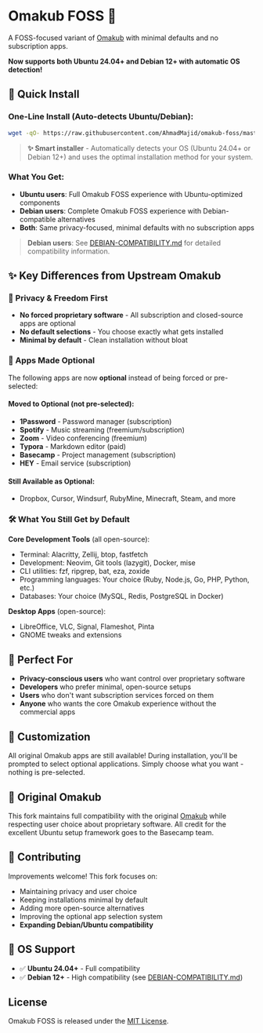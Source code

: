 # Omakub FOSS 🐧

A FOSS-focused variant of [Omakub](https://github.com/basecamp/omakub) with minimal defaults and no subscription apps.

**Now supports both Ubuntu 24.04+ and Debian 12+ with automatic OS detection!**

## 🚀 Quick Install

### One-Line Install (Auto-detects Ubuntu/Debian):
```bash
wget -qO- https://raw.githubusercontent.com/AhmadMajid/omakub-foss/master/boot.sh | bash
```

> **✨ Smart installer** - Automatically detects your OS (Ubuntu 24.04+ or Debian 12+) and uses the optimal installation method for your system.

### What You Get:
- **Ubuntu users**: Full Omakub FOSS experience with Ubuntu-optimized components
- **Debian users**: Complete Omakub FOSS experience with Debian-compatible alternatives
- **Both**: Same privacy-focused, minimal defaults with no subscription apps

> **Debian users**: See [DEBIAN-COMPATIBILITY.md](DEBIAN-COMPATIBILITY.md) for detailed compatibility information.

## ✨ Key Differences from Upstream Omakub

### 🔐 Privacy & Freedom First
- **No forced proprietary software** - All subscription and closed-source apps are optional
- **No default selections** - You choose exactly what gets installed
- **Minimal by default** - Clean installation without bloat

### 📱 Apps Made Optional
The following apps are now **optional** instead of being forced or pre-selected:

#### Moved to Optional (not pre-selected):
- **1Password** - Password manager (subscription)
- **Spotify** - Music streaming (freemium/subscription)
- **Zoom** - Video conferencing (freemium)
- **Typora** - Markdown editor (paid)
- **Basecamp** - Project management (subscription)
- **HEY** - Email service (subscription)

#### Still Available as Optional:
- Dropbox, Cursor, Windsurf, RubyMine, Minecraft, Steam, and more

### 🛠️ What You Still Get by Default

**Core Development Tools** (all open-source):
- Terminal: Alacritty, Zellij, btop, fastfetch
- Development: Neovim, Git tools (lazygit), Docker, mise
- CLI utilities: fzf, ripgrep, bat, eza, zoxide
- Programming languages: Your choice (Ruby, Node.js, Go, PHP, Python, etc.)
- Databases: Your choice (MySQL, Redis, PostgreSQL in Docker)

**Desktop Apps** (open-source):
- LibreOffice, VLC, Signal, Flameshot, Pinta
- GNOME tweaks and extensions

## 🎯 Perfect For

- **Privacy-conscious users** who want control over proprietary software
- **Developers** who prefer minimal, open-source setups
- **Users** who don't want subscription services forced on them
- **Anyone** who wants the core Omakub experience without the commercial apps

## 🔧 Customization

All original Omakub apps are still available! During installation, you'll be prompted to select optional applications. Simply choose what you want - nothing is pre-selected.

## 📖 Original Omakub

This fork maintains full compatibility with the original [Omakub](https://github.com/basecamp/omakub) while respecting user choice about proprietary software. All credit for the excellent Ubuntu setup framework goes to the Basecamp team.

## 🤝 Contributing

Improvements welcome! This fork focuses on:
- Maintaining privacy and user choice
- Keeping installations minimal by default
- Adding more open-source alternatives
- Improving the optional app selection system
- **Expanding Debian/Ubuntu compatibility**

## 🐧 OS Support

- ✅ **Ubuntu 24.04+** - Full compatibility
- ✅ **Debian 12+** - High compatibility (see [DEBIAN-COMPATIBILITY.md](DEBIAN-COMPATIBILITY.md))

## License

Omakub FOSS is released under the [MIT License](https://opensource.org/licenses/MIT).
